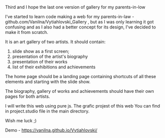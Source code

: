 Third and I hope the last one version of gallery for my parents-in-low

I've started to learn code making a web for my parents-in-law - github.com/Vanilna/Vytiahlovski_Gallery , 
but as I was only learning it got confusing and as I also had a better concept for its design, I've decided to make it from scratch.

It is an art gallery of two artists. It should contain:

1) slide show as a first screen;
2) presentation of the artist's biography
3) presentation of their works
4) list of their exhibitions and achievements

The home page should be a landing page containing shortcuts of all these elements and starting with the slide show.

The biography, gallery of works and achievements should have their own pages for both artists.

I will write this web using pure js. The grafic projest of this web You can find in project.studio file in the main directory.

Wish me luck ;)

Demo - https://vanilna.github.io/Vytiahlovski/
